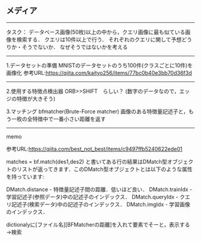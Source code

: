 ## メディア

---

タスク：
データベース画像(50枚)以上の中から，クエリ画像に最も似ている画像を検索する．
クエリは10件以上で行う．
それぞれのクエリに関して予想どうりか・そうでないか．
なぜそうではないかを考える


---


1.データセットの準備
MNISTのデータセットのうち100件(クラスごとに10件)を画像化
参考URL:https://qiita.com/kaityo256/items/77bc0b40e3bb70d36f3d

---

2.使用する特徴点検出器
ORB>>SHIFT　らしい？
(数字のデータなので，エッジの特徴が大きそう)


3.マッチング
bfmatcher(Brute-Force matcher)
画像のある特徴量記述子と，もう一枚の全特徴中で一番小さい距離を返す


---

memo

参考URL:https://qiita.com/best_not_best/items/c9497ffb5240622ede01


matches = bf.match(des1,des2) と書いてある行の結果はDMatch型オブジェクトのリストが返ってきます．このDMatch型オブジェクトとは以下のような属性を持っています:

DMatch.distance - 特徴量記述子間の距離．低いほど良い．
DMatch.trainIdx - 学習記述子(参照データ)中の記述子のインデックス．
DMatch.queryIdx - クエリ記述子(検索データ)中の記述子のインデックス．
DMatch.imgIdx - 学習画像のインデックス．


dictionalyに[ファイル名][BFMatcherの距離]を入れて要素でそーと，表示する→検索
